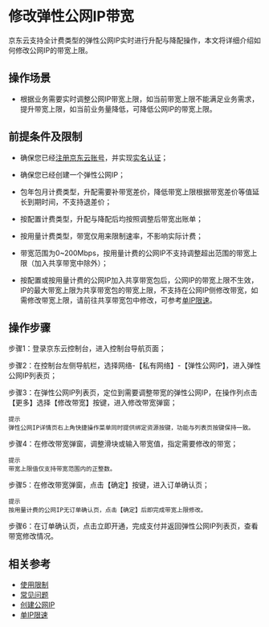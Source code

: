 # 修改弹性公网IP带宽

京东云支持全计费类型的弹性公网IP实时进行升配与降配操作，本文将详细介绍如何修改公网IP的带宽上限。

## 操作场景

- 根据业务需要实时调整公网IP带宽上限，如当前带宽上限不能满足业务需求，提升带宽上限，如当前业务量降低，可降低公网IP的带宽上限。

## 前提条件及限制

- 确保您已经[注册京东云账号](https://user.jdcloud.com/register?returnUrl=https%3A%2F%2Fwww.jdcloud.com%2F)，并实现[实名认证](https://docs.jdcloud.com/cn/real-name-verification/introduction)；

- 确保您已经创建一个弹性公网IP；

- 包年包月计费类型，升配需要补带宽差价，降低带宽上限根据带宽差价等值延长到期时间，不支持退差价；

- 按配置计费类型，升配与降配后均按照调整后带宽出账单；

- 按用量计费类型，带宽仅用来限制速率，不影响实际计费；

- 带宽范围为0~200Mbps，按用量计费的公网IP不支持调整超出范围的带宽上限（加入共享带宽中除外）；

- 按配置或按用量计费的公网IP加入共享带宽包后，公网IP的带宽上限不生效，IP的最大带宽上限为共享带宽包的带宽上限，不支持在公网IP侧修改带宽，如需修改带宽上限，请前往共享带宽包中修改，可参考[单IP限速](https://docs.jdcloud.com/cn/shared-bandwidth-package/manage-public-ip#user-content-3)。

## 操作步骤

步骤1：登录京东云控制台，进入控制台导航页面；

步骤2：在控制台左侧导航栏，选择网络-【私有网络】-【弹性公网IP】，进入弹性公网IP列表页；

步骤3：在弹性公网IP列表页，定位到需要调整带宽的弹性公网IP，在操作列点击【更多】选择【修改带宽】按键，进入修改带宽弹窗；
```
提示
弹性公网IP详情页右上角快捷操作菜单同时提供绑定资源按键，功能与列表页按键保持一致。
```
步骤4：在修改带宽弹窗，调整滑块或输入带宽值，指定需要修改的带宽；

````
提示
带宽上限值仅支持带宽范围内的正整数。
````

步骤5：在修改带宽弹窗，点击【确定】按键，进入订单确认页；

```
提示
按用量计费的公网IP无订单确认页，点击【确定】后即完成带宽上限修改。
```

步骤6：在订单确认页，点击立即开通，完成支付并返回弹性公网IP列表页，查看带宽修改情况。

## 相关参考

- [使用限制](../../Introduction/Restrictions.md)
- [常见问题](https://docs.jdcloud.com/cn/elastic-ip/faq)
- [创建公网IP](Create-Elastic-IP.md)
- [单IP限速](https://docs.jdcloud.com/cn/shared-bandwidth-package/manage-public-ip#user-content-3)

